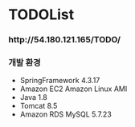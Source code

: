 # TODOList

<h3>http://54.180.121.165/TODO/</h3>

<h3>개발 환경</h3>

  - SpringFramework 4.3.17
  - Amazon EC2 Amazon Linux AMI
  - Java 1.8
  - Tomcat 8.5
  - Amazon RDS MySQL 5.7.23
